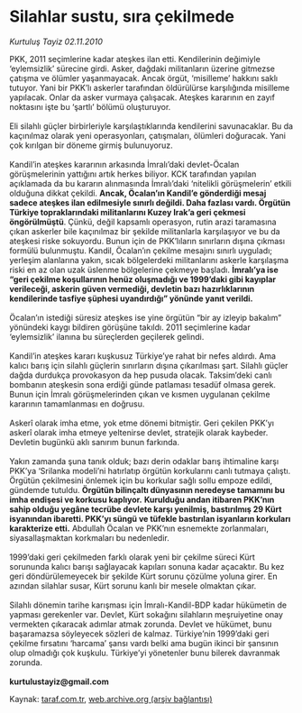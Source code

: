 # Silahlar sustu, sıra çekilmede

*Kurtuluş Tayiz 02.11.2010*

<div class="yazi">PKK, 2011 seçimlerine kadar ateşkes ilan etti. Kendilerinin değimiyle ‘eylemsizlik’ sürecine girdi. Asker, dağdaki militanların üzerine gitmezse çatışma ve ölümler yaşanmayacak. Ancak örgüt, ‘misilleme’ hakkını saklı tutuyor. Yani bir PKK’lı askerler tarafından öldürülürse karşılığında misilleme yapılacak. Onlar da asker vurmaya çalışacak. Ateşkes kararının en zayıf noktasını işte bu ‘şartlı’ bölümü oluşturuyor. <br/><br/>Eli silahlı güçler birbirleriyle karşılaştıklarında kendilerini savunacaklar. Bu da kaçınılmaz olarak yeni operasyonları, çatışmaları, ölümleri doğuracak. Yani çok kırılgan bir döneme girmiş bulunuyoruz. <br/><br/>Kandil’in ateşkes kararının arkasında İmralı’daki devlet-Öcalan görüşmelerinin yattığını artık herkes biliyor. KCK tarafından yapılan açıklamada da bu kararın alınmasında İmralı’daki ‘nitelikli görüşmelerin’ etkili olduğuna dikkat çekildi. <b>Ancak, Öcalan’ın Kandil’e gönderdiği mesaj sadece ateşkes ilan edilmesiyle sınırlı değildi. Daha fazlası vardı. Örgütün Türkiye topraklarındaki militanlarını Kuzey Irak’a geri çekmesi öngörülmüştü</b>. Çünkü, değil kapsamlı operasyon, rutin arazi taramasına çıkan askerler bile kaçınılmaz bir şekilde militanlarla karşılaşıyor ve bu da ateşkesi riske sokuyordu. Bunun için de PKK’lıların sınırların dışına çıkması formülü bulunmuştu. Kandil, Öcalan’ın çekilme mesajını sınırlı uyguladı; yerleşim alanlarına yakın, sıcak bölgelerdeki militanlarını askerle karşılaşma riski en az olan uzak üslenme bölgelerine çekmeye başladı. <b>İmralı’ya ise “geri çekilme koşullarının henüz oluşmadığı ve 1999’daki gibi kayıplar verileceği, askerin güven vermediği, devletin bazı hazırlıklarının kendilerinde tasfiye şüphesi uyandırdığı” yönünde yanıt verildi.</b> <br/><br/>Öcalan’ın istediği süresiz ateşkes ise yine örgütün “bir ay izleyip bakalım” yönündeki kaygı bildiren görüşüne takıldı. 2011 seçimlerine kadar ‘eylemsizlik’ ilanına bu süreçlerden geçilerek gelindi. <br/><br/>Kandil’in ateşkes kararı kuşkusuz Türkiye’ye rahat bir nefes aldırdı. Ama kalıcı barış için silahlı güçlerin sınırların dışına çıkarılması şart. Silahlı güçler dağda durdukça provokasyon da hep pusuda olacak. Taksim’deki canlı bombanın ateşkesin sona erdiği günde patlaması tesadüf olmasa gerek. Bunun için İmralı görüşmelerinden çıkan ve kısmen uygulanan çekilme kararının tamamlanması en doğrusu. <br/><br/>Askerî olarak imha etme, yok etme dönemi bitmiştir. Geri çekilen PKK’yı askerî olarak imha etmeye yeltenirse devlet, stratejik olarak kaybeder. Devletin bugünkü aklı sanırım bunun farkında. <br/><br/>Yakın zamanda şuna tanık olduk; bazı derin odaklar barış ihtimaline karşı PKK’ya ‘Srilanka modeli’ni hatırlatıp örgütün korkularını canlı tutmaya çalıştı. Örgütün çekilmesini önlemek için bu korkular sağlı sollu empoze edildi, gündemde tutuldu. <b>Örgütün bilinçaltı dünyasının neredeyse tamamını bu imha endişesi ve korkusu kaplıyor.</b> <b>Kurulduğu andan itibaren PKK’nın sahip olduğu yegâne tecrübe devlete karşı yenilmiş, bastırılmış 29 Kürt isyanından ibaretti. PKK’yı süngü ve tüfekle bastırılan isyanların korkuları karakterize etti.</b> Abdullah Öcalan ve PKK’nın esnemekte zorlanmaları, siyasallaşmaktan korkmaları bu nedenledir. <br/><br/>1999’daki geri çekilmeden farklı olarak yeni bir çekilme süreci Kürt sorununda kalıcı barışı sağlayacak kapıları sonuna kadar açacaktır. Bu kez geri döndürülemeyecek bir şekilde Kürt sorunu çözülme yoluna girer. En azından silahlar susar, Kürt sorunu kanlı bir mesele olmaktan çıkar. <br/><br/>Silahlı dönemin tarihe karışması için İmralı-Kandil-BDP kadar hükümetin de yapması gerekenler var. Devlet, Kürt sokağını silahların meşruiyetine onay vermekten çıkaracak adımlar atmak zorunda. Devlet ve hükümet, bunu başaramazsa söyleyecek sözleri de kalmaz. Türkiye’nin 1999’daki geri çekilme fırsatını ‘harcama’ şansı vardı belki ama bugün ikinci bir şansının olup olmadığı çok kuşkulu. Türkiye’yi yönetenler bunu bilerek davranmak zorunda. <br/><br/><b>kurtulustayiz@gmail.com</b></div>

Kaynak: [taraf.com.tr](http://www.taraf.com.tr:80/kurtulus-tayiz/makale-silahlar-sustu-sira-cekilmede.htm), [web.archive.org (arşiv bağlantısı)](http://web.archive.org/web/20101103185040/http://www.taraf.com.tr:80/kurtulus-tayiz/makale-silahlar-sustu-sira-cekilmede.htm)
